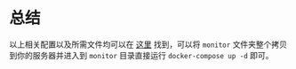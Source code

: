 # 总结

以上相关配置以及所需文件均可以在 [这里]() 找到，可以将 `monitor` 文件夹整个拷贝到你的服务器并进入到 `monitor` 目录直接运行 `docker-compose up -d` 即可。
